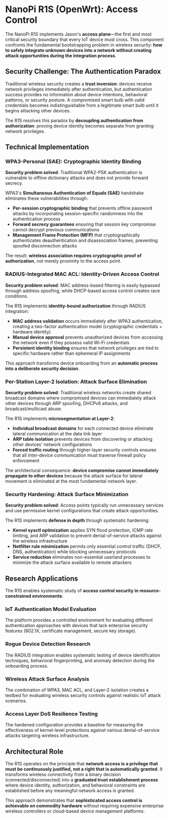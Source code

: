 # NanoPi R1S (OpenWrt): Access Control

The NanoPi R1S implements Jason's **access plane**—the first and most critical security boundary that every IoT device must cross. This component confronts the fundamental bootstrapping problem in wireless security: **how to safely integrate unknown devices into a network without creating attack opportunities during the integration process**.

## Security Challenge: The Authentication Paradox

Traditional wireless security creates a **trust inversion**: devices receive network privileges immediately after authentication, but authentication success provides no information about device intentions, behavioral patterns, or security posture. A compromised smart bulb with valid credentials becomes indistinguishable from a legitimate smart bulb until it begins attacking other devices.

The R1S resolves this paradox by **decoupling authentication from authorization**: proving device identity becomes separate from granting network privileges.

## Technical Implementation

### WPA3-Personal (SAE): Cryptographic Identity Binding
**Security problem solved**: Traditional WPA2-PSK authentication is vulnerable to offline dictionary attacks and does not provide forward secrecy.

WPA3's **Simultaneous Authentication of Equals (SAE)** handshake eliminates these vulnerabilities through:
- **Per-session cryptographic binding** that prevents offline password attacks by incorporating session-specific randomness into the authentication process
- **Forward secrecy guarantees** ensuring that session key compromise cannot decrypt previous communications
- **Management Frame Protection (MFP)** that cryptographically authenticates deauthentication and disassociation frames, preventing spoofed disconnection attacks

The result: **wireless association requires cryptographic proof of authorization**, not merely proximity to the access point.

### RADIUS-Integrated MAC ACL: Identity-Driven Access Control  
**Security problem solved**: MAC address-based filtering is easily bypassed through address spoofing, while DHCP-based access control creates race conditions.

The R1S implements **identity-bound authorization** through RADIUS integration:
- **MAC address validation** occurs immediately after WPA3 authentication, creating a two-factor authentication model (cryptographic credentials + hardware identity)
- **Manual device approval** prevents unauthorized devices from accessing the network even if they possess valid Wi-Fi credentials
- **Persistent identity binding** ensures that network privileges are tied to specific hardware rather than ephemeral IP assignments

This approach transforms device onboarding from an **automatic process into a deliberate security decision**.

### Per-Station Layer-2 Isolation: Attack Surface Elimination
**Security problem solved**: Traditional wireless networks create shared broadcast domains where compromised devices can immediately attack other devices through ARP spoofing, DHCPv6 attacks, and broadcast/multicast abuse.

The R1S implements **microsegmentation at Layer-2**:
- **Individual broadcast domains** for each connected device eliminate lateral communication at the data link layer
- **ARP table isolation** prevents devices from discovering or attacking other devices' network configurations  
- **Forced traffic routing** through higher-layer security controls ensures that all inter-device communication must traverse firewall policy enforcement

The architectural consequence: **device compromise cannot immediately propagate to other devices** because the attack surface for lateral movement is eliminated at the most fundamental network layer.

### Security Hardening: Attack Surface Minimization
**Security problem solved**: Access points typically run unnecessary services and use permissive kernel configurations that create attack opportunities.

The R1S implements **defense in depth** through systematic hardening:
- **Kernel sysctl optimization** applies SYN flood protection, ICMP rate limiting, and ARP validation to prevent denial-of-service attacks against the wireless infrastructure
- **Netfilter rule minimization** permits only essential control traffic (DHCP, DNS, authentication) while blocking unnecessary protocols
- **Service reduction** eliminates non-essential userland processes to minimize the attack surface available to remote attackers

## Research Applications

The R1S enables systematic study of **access control security in resource-constrained environments**:

### IoT Authentication Model Evaluation
The platform provides a controlled environment for evaluating different authentication approaches with devices that lack enterprise security features (802.1X, certificate management, secure key storage).

### Rogue Device Detection Research  
The RADIUS integration enables systematic testing of device identification techniques, behavioral fingerprinting, and anomaly detection during the onboarding process.

### Wireless Attack Surface Analysis
The combination of WPA3, MAC ACL, and Layer-2 isolation creates a testbed for evaluating wireless security controls against realistic IoT attack scenarios.

### Access Layer DoS Resilience Testing
The hardened configuration provides a baseline for measuring the effectiveness of kernel-level protections against various denial-of-service attacks targeting wireless infrastructure.

## Architectural Role

The R1S operates on the principle that **network access is a privilege that must be continuously justified, not a right that is automatically granted**. It transforms wireless connectivity from a binary decision (connected/disconnected) into a **graduated trust establishment process** where device identity, authorization, and behavioral constraints are established before any meaningful network access is granted.

This approach demonstrates that **sophisticated access control is achievable on commodity hardware** without requiring expensive enterprise wireless controllers or cloud-based device management platforms.
